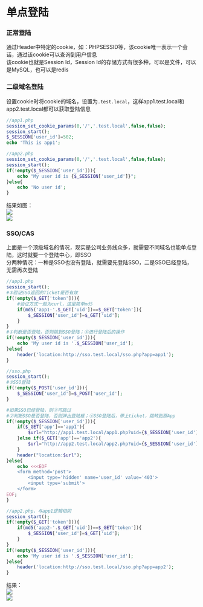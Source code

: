 # 单点登陆
### 正常登陆
通过Header中特定的cookie，如：PHPSESSID等，该cookie唯一表示一个会话，通过该cookie可以查询到用户信息  
该cookie也就是Session Id，Session Id的存储方式有很多种，可以是文件，可以是MySQL，也可以是redis  
### 二级域名登陆
设置cookie时将cookie的域名，设置为`.test.local`，这样app1.test.local和app2.test.local都可以获取登陆信息  
```php
//app1.php
session_set_cookie_params(0,'/','.test.local',false,false);
session_start();
$_SESSION['user_id']=502;
echo 'This is app1';

//app2.php
session_set_cookie_params(0,'/','.test.local',false,false);
session_start();
if(!empty($_SESSION['user_id'])){
    echo "My user id is {$_SESSION['user_id']}";
}else{
    echo 'No user id';
}
```
结果如图：  
![](https://picabstract-preview-ftn.weiyun.com/ftn_pic_abs_v3/b5f0a620c22292b1fc12169192d974526f3037d3bf5b14acc7da9f888be5a27c2396d4cae5f7522eda0bcc419e34e640?pictype=scale&from=30113&version=3.3.3.3&uin=730116539&fname=95%5D%292%247EA%7DLC6QQL48%24%7DSPB.png&size=750)  
![](https://picabstract-preview-ftn.weiyun.com/ftn_pic_abs_v3/0666766c5bd6b7ebaf3d3cbd8505f60fef48e1f9d1efe208293765f7ab09a79ca772ae80d0179e8cc67df91f3eb800a9?pictype=scale&from=30113&version=3.3.3.3&uin=730116539&fname=GRF1%24HCPBEK3LB8%5D4%40%7B_%247A.png&size=750)  
### SSO/CAS
上面是一个顶级域名的情况，现实是公司业务线众多，就需要不同域名也能单点登陆，这时就要一个登陆中心，即SSO  
分两种情况：一种是SSO也没有登陆，就需要先登陆SSO，二是SSO已经登陆，无需再次登陆  
```php
//app1.php
session_start();
#⑤验证SSO返回的Ticket是否有效
if(!empty($_GET['token'])){
    #验证方式一般为curl，这里简单md5
    if(md5('app1-'.$_GET['uid'])==$_GET['token']){
        $_SESSION['user_id']=$_GET['uid'];
    }
}
#①判断是否登陆，否则跳到SSO登陆；⑥进行登陆后的操作
if(!empty($_SESSION['user_id'])){
    echo 'My user id is '.$_SESSION['user_id'];
}else{
    header('location:http://sso.test.local/sso.php?app=app1');
}

//sso.php
session_start();
#③SSO登陆
if(!empty($_POST['user_id'])){
    $_SESSION['user_id']=$_POST['user_id'];
}

#如果SSO已经登陆，则③可跳过
#②判断SSO是否登陆，否则弹出登陆框；④SSO登陆后，带上ticket，跳转到原App
if(!empty($_SESSION['user_id'])){
    if($_GET['app']=='app1'){
        $url="http://app1.test.local/app1.php?uid={$_SESSION['user_id']}&token=".md5('app1-'.$_SESSION['user_id']);
    }else if($_GET['app']=='app2'){
        $url="http://app2.test.local/app2.php?uid={$_SESSION['user_id']}&token=".md5('app2-'.$_SESSION['user_id']);
    }
    header("location:$url");
}else{
    echo <<<EOF
    <form method='post'>
        <input type='hidden' name='user_id' value='403'>
        <input type='submit'>
    </form>
EOF;
}

//app2.php，与app1逻辑相同
session_start();
if(!empty($_GET['token'])){
    if(md5('app2-'.$_GET['uid'])==$_GET['token']){
        $_SESSION['user_id']=$_GET['uid'];
    }
}
if(!empty($_SESSION['user_id'])){
    echo 'My user id is '.$_SESSION['user_id'];
}else{
    header('location:http://sso.test.local/sso.php?app=app2');
}
```
结果：  
![](https://picabstract-preview-ftn.weiyun.com/ftn_pic_abs_v3/f3ff3bf0b04b30a4f688f9b35fc41aebfd620b06193b4bacc496286b369db59a75956da8cfc8c8c6d24778a892b5d0a2?pictype=scale&from=30113&version=3.3.3.3&uin=730116539&fname=EBL%28OW_QB%28%7D8Z71FM5A6MZ9.png&size=750)  
![](https://picabstract-preview-ftn.weiyun.com/ftn_pic_abs_v3/2bb1914994b12dfda3553fb139e54f8e076c0e99a2435d00c1a3c00a417f791039463a61b2fdeb0532ddb65d0d8a757a?pictype=scale&from=30113&version=3.3.3.3&uin=730116539&fname=M%25KEA%5B5P%7D%5DY%25PI%25L~%405A%7DLG.png&size=750)  